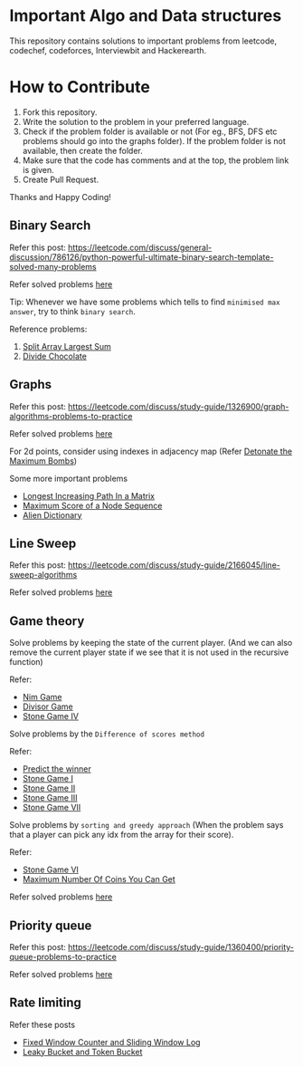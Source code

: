 # Important Algo and Data structures
This repository contains solutions to important problems from leetcode, codechef, codeforces, Interviewbit and Hackerearth. <br/>

# How to Contribute
1. Fork this repository.
2. Write the solution to the problem in your preferred language.
3. Check if the problem folder is available or not (For eg., BFS, DFS etc problems should go into the graphs folder). If the problem folder is not available, then create the folder.
4. Make sure that the code has comments and at the top, the problem link is given.
5. Create Pull Request.

Thanks and Happy Coding!

## Binary Search
Refer this post: https://leetcode.com/discuss/general-discussion/786126/python-powerful-ultimate-binary-search-template-solved-many-problems

Refer solved problems [here](./Binary%20Search/)

Tip: Whenever we have some problems which tells to find `minimised max answer`, try to think `binary search`.

Reference problems:
1. [Split Array Largest Sum](https://leetcode.com/problems/split-array-largest-sum/description/)
2. [Divide Chocolate](https://leetcode.ca/all/1231.html)

## Graphs
Refer this post: https://leetcode.com/discuss/study-guide/1326900/graph-algorithms-problems-to-practice

Refer solved problems [here](./Graphs/)

For 2d points, consider using indexes in adjacency map (Refer [Detonate the Maximum Bombs](./Graphs/2101.%20Detonate%20the%20Maximum%20Bombs.java))

Some more important problems
- [Longest Increasing Path In a Matrix](./Graphs/Longest%20path%20in%20a%20directed%20Acyclic%20graph.java)
- [Maximum Score of a Node Sequence](./Graphs/2242.%20Maximum%20Score%20of%20a%20Node%20Sequence.java)
- [Alien Dictionary](./Graphs/Alien%20Dictionary.java)

## Line Sweep
Refer this post: https://leetcode.com/discuss/study-guide/2166045/line-sweep-algorithms

Refer solved problems [here](./Line%20Sweep/)

## Game theory

Solve problems by keeping the state of the current player. (And we can also remove the current player state if we see that it is not used in the recursive function)

Refer:
- [Nim Game](./Dynamic%20Programming/Game%20Stratergies/292.%20Nim%20Game.java)
- [Divisor Game](./Dynamic%20Programming/Game%20Stratergies/1025.%20Divisor%20Game.java)
- [Stone Game IV](./Dynamic%20Programming/Game%20Stratergies/1510.%20Stone%20Game%20IV.java)


Solve problems by the `Difference of scores method`

Refer:
- [Predict the winner](./Dynamic%20Programming/Game%20Stratergies/486.%20Predict%20the%20Winner.java)
- [Stone Game I](./Dynamic%20Programming/Game%20Stratergies/877.%20Stone%20Game.java)
- [Stone Game II](./Dynamic%20Programming/Game%20Stratergies/1140.%20Stone%20Game%20II.java)
- [Stone Game III](./Dynamic%20Programming/Game%20Stratergies/1406.%20Stone%20Game%20III.java)
- [Stone Game VII](./Dynamic%20Programming/Game%20Stratergies/1690.%20Stone%20Game%20VII.java)


Solve problems by `sorting and greedy approach` (When the problem says that a player can pick any idx from the array for their score). 

Refer:
- [Stone Game VI](./Dynamic%20Programming/Game%20Stratergies/1686.%20Stone%20Game%20VI.java)
- [Maximum Number Of Coins You Can Get](./Dynamic%20Programming/Game%20Stratergies/1561.%20Maximum%20Number%20of%20Coins%20You%20Can%20Get.java)


Refer solved problems [here](./Dynamic%20Programming/Game%20Stratergies/)

## Priority queue

Refer this post: https://leetcode.com/discuss/study-guide/1360400/priority-queue-problems-to-practice

Refer solved problems [here](./Priority%20Queue/)

## Rate limiting

Refer these posts

- [Fixed Window Counter and Sliding Window Log](https://medium.com/@devenchan/implementing-rate-limiting-in-java-from-scratch-fixed-window-and-sliding-window-implementation-a6e8d6407d17)
- [Leaky Bucket and Token Bucket](https://medium.com/@devenchan/implementing-rate-limiting-in-java-from-scratch-leaky-bucket-and-tokenn-bucket-implementation-63a944ba93aa)


